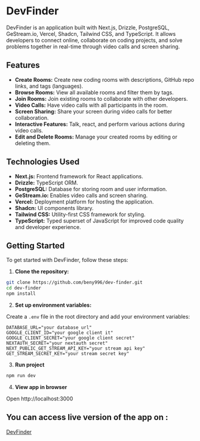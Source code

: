 # DevFinder

DevFinder is an application built with Next.js, Drizzle, PostgreSQL, GeStream.io, Vercel, Shadcn, Tailwind CSS, and TypeScript. It allows developers to connect online, collaborate on coding projects, and solve problems together in real-time through video calls and screen sharing.

## Features

- **Create Rooms:** Create new coding rooms with descriptions, GitHub repo links, and tags (languages).
- **Browse Rooms:** View all available rooms and filter them by tags.
- **Join Rooms:** Join existing rooms to collaborate with other developers.
- **Video Calls:** Have video calls with all participants in the room.
- **Screen Sharing:** Share your screen during video calls for better collaboration.
- **Interactive Features:** Talk, react, and perform various actions during video calls.
- **Edit and Delete Rooms:** Manage your created rooms by editing or deleting them.

## Technologies Used

- **Next.js:** Frontend framework for React applications.
- **Drizzle:** TypeScript ORM.
- **PostgreSQL:** Database for storing room and user information.
- **GeStream.io:** Enables video calls and screen sharing.
- **Vercel:** Deployment platform for hosting the application.
- **Shadcn:** UI components library.
- **Tailwind CSS:** Utility-first CSS framework for styling.
- **TypeScript:** Typed superset of JavaScript for improved code quality and developer experience.

## Getting Started

To get started with DevFinder, follow these steps:

1. **Clone the repository:**

```bash
git clone https://github.com/beny996/dev-finder.git
cd dev-finder
npm install
```

2. **Set up environment variables:**

Create a `.env` file in the root directory and add your environment variables:

    DATABASE_URL="your database url"
    GOOGLE_CLIENT_ID="your google client it"
    GOOGLE_CLIENT_SECRET="your google client secret"
    NEXTAUTH_SECRET="your nextauth secret"
    NEXT_PUBLIC_GET_STREAM_API_KEY="your stream api key"
    GET_STREAM_SECRET_KEY="your stream secret key"

3. **Run project**

```bash
npm run dev
```

4. **View app in browser**

Open http://localhost:3000

## You can access live version of the app on :

[DevFinder](https://dev-finder-amber-two.vercel.app/)
